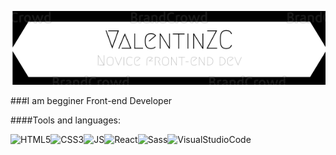 [![LOGO](assets/logo.png)](https://www.linkedin.com/in/valentin-zagolovec-832026214/)

###I am begginer Front-end Developer

####Tools and languages:

![HTML5](https://img.shields.io/badge/-HTML5-eee?style=for-the-badge&logo=HTML5)![CSS3](https://img.shields.io/badge/-CSS3-blue?style=for-the-badge&logo=CSS3)![JS](https://img.shields.io/badge/-JavaScript-333?style=for-the-badge&logo=JavaScript)![React](https://img.shields.io/badge/-React-000?style=for-the-badge&logo=React)![Sass](https://img.shields.io/badge/-Sass-555?style=for-the-badge&logo=Sass)![VisualStudioCode](https://img.shields.io/badge/-VS-219ff0?style=for-the-badge&logo=VisualStudioCode)